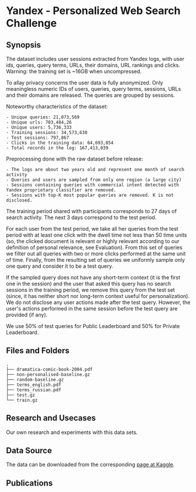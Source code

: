 # Yandex - Personalized Web Search Challenge

## Synopsis

The dataset includes user sessions extracted from Yandex logs, with user ids, queries, query terms, URLs, their domains, URL rankings and clicks. Warning: the training set is ~16GB when uncompressed.

To allay privacy concerns the user data is fully anonymized. Only meaningless numeric IDs of users, queries, query terms, sessions, URLs and their domains are released. The queries are grouped by sessions.

Noteworthy characteristics of the dataset:

    - Unique queries: 21,073,569
    - Unique urls: 703,484,26
    - Unique users: 5,736,333
    - Training sessions: 34,573,630
    - Test sessions: 797,867
    - Clicks in the training data: 64,693,054
    - Total records in the log: 167,413,039

Preprocessing done with the raw dataset before release:

    - The logs are about two years old and represent one month of search activity
    - Queries and users are sampled from only one region (a large city)
    - Sessions containing queries with commercial intent detected with Yandex proprietary classifier are removed.
    - Sessions with top-K most popular queries are removed. K is not disclosed.

The training period shared with participants corresponds to 27 days of search activity. The next 3 days correspond to the test period.

For each user from the test period, we take all her queries from the test period with at least one click with the dwell time not less than 50 time units (so, the clicked document is relevant or highly relevant according to our definition of personal relevance, see Evaluation). From this set of queries we filter out all queries with two or more clicks performed at the same unit of time. Finally, from the resulting set of queries we uniformly sample only one query and consider it to be a test query. 

If the sampled query does not have any short-term context (it is the first one in the session) and the user that asked this query has no search sessions in the training period, we remove this query from the test set (since, it has neither short nor long-term context useful for personalization). We do not disclose any user actions made after the test query. However, the user's actions performed in the same session before the test query are provided (if any).

We use 50% of test queries for Public Leaderboard and 50% for Private Leaderboard. 

## Files and Folders

```
.
├── dramatica-comic-book-2004.pdf
├── non-personalised-baseline.gz
├── random-baseline.gz
├── terms_english.pdf
├── terms_russian.pdf
├── test.gz
└── train.gz
```

## Research and Usecases

Our own research and experiments with this data sets.

## Data Source

The data can be downloaded from the corresponding [page at Kaggle](https://www.kaggle.com/c/yandex-personalized-web-search-challenge).

## Publications


